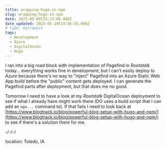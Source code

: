 ```yaml
---
title: wrapping-hugo-in-npm
slug: wrapping-hugo-in-npm
date: 2023-05-09T23:13:09.000Z
date_updated: 2023-05-10T14:56:55.000Z
# type: micropost
tags:
  - Development
  - Azure
  - DigitalOcean
  - Hugo
---
```


I ran into a big road block with implementation of Pagefind in *Rootstalk* today... everything works fine in development, but I can't easily deploy to *Azure* because there's no way to "inject" Pagefind into an Azure Static Web App build before the "public" content gets deployed.  I can generate the Pagefind parts after deployment, but that does me no good.

Tomorrow I need to have a look at my *Rootstalk* DigitalOcean deployment to see if what I already have might work there (DO uses a build script that I can add an `npx...` command to).  If that fails I need to look back at [https://www.blogtrack.io/blog/powerful-blog-setup-with-hugo-and-npm/](https://www.blogtrack.io/blog/powerful-blog-setup-with-hugo-and-npm/) to see if there's a solution there for me.

-/-/-/

location: Toledo, IA

